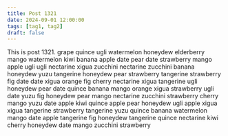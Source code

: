 ```yaml
---
title: Post 1321
date: 2024-09-01 12:00:00
tags: [tag1, tag2]
draft: false
---
```

This is post 1321.
grape
quince
ugli
watermelon
honeydew
elderberry
mango
watermelon
kiwi
banana
apple
date
pear
date
strawberry
mango
apple
ugli
ugli
nectarine
xigua
zucchini
nectarine
zucchini
banana
honeydew
yuzu
tangerine
honeydew
pear
strawberry
tangerine
strawberry
fig
date
date
xigua
orange
fig
cherry
nectarine
xigua
tangerine
ugli
honeydew
pear
date
quince
banana
mango
orange
xigua
strawberry
ugli
date
yuzu
fig
honeydew
pear
mango
nectarine
zucchini
strawberry
cherry
mango
yuzu
date
apple
kiwi
quince
apple
pear
honeydew
ugli
apple
xigua
xigua
tangerine
strawberry
tangerine
yuzu
quince
banana
watermelon
mango
date
apple
tangerine
fig
honeydew
tangerine
quince
nectarine
kiwi
cherry
honeydew
date
mango
zucchini
strawberry
